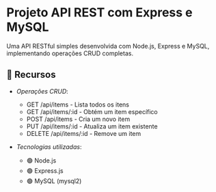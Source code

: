 # Projeto API REST com Express e MySQL

Uma API RESTful simples desenvolvida com Node.js, Express e MySQL, implementando operações CRUD completas.

## 📌 Recursos

- *Operações CRUD*:
  - GET /api/items - Lista todos os itens
  - GET /api/items/:id - Obtém um item específico
  - POST /api/items - Cria um novo item
  - PUT /api/items/:id - Atualiza um item existente
  - DELETE /api/items/:id - Remove um item

- *Tecnologias utilizadas*:
  - 🟢 Node.js
  - 🟢 Express.js
  - 🟢 MySQL (mysql2)
